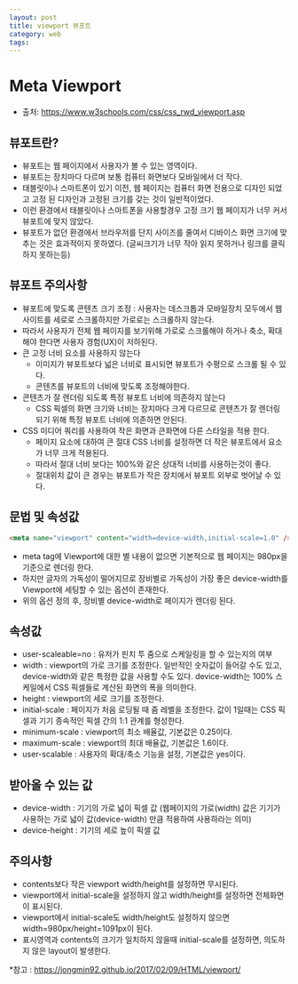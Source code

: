 ```yaml
---
layout: post
title: viewport 뷰포트
category: web
tags: 
---
```

# Meta Viewport
* 출처: https://www.w3schools.com/css/css_rwd_viewport.asp

## 뷰포트란?
* 뷰포트는 웹 페이지에서 사용자가 볼 수 있는 영역이다.
* 뷰포트는 장치마다 다르며 보통 컴퓨터 화면보다 모바일에서 더 작다.
* 태블릿이나 스마트폰이 있기 이전, 웹 페이지는 컴퓨터 화면 전용으로 디자인 되었고 고정 된 디자인과 고정된 크기를 갖는 것이 일반적이었다.
* 이런 환경에서 태블릿이나 스마트폰을 사용할경우 고정 크기 웹 페이지가 너무 커서 뷰포트에 맞지 않았다.
* 뷰포트가 없던 환경에서 브라우저를 단지 사이즈를 줄여서 디바이스 화면 크기에 맞추는 것은 효과적이지 못하였다. (글씨크기가 너무 작아 읽지 못하거나 링크를 클릭하지 못하는등)

## 뷰포트 주의사항
* 뷰포트에 맞도록 콘텐츠 크기 조정 : 사용자는 데스크톱과 모바일장치 모두에서 웹사이트를 세로로 스크롤하지만 가로로는 스크롤하지 않는다.
* 따라서 사용자가 전체 웹 페이지를 보기위해 가로로 스크롤해야 하거나 축소, 확대 해야 한다면 사용자 경험(UX)이 저하된다.
* 큰 고정 너비 요소를 사용하지 않는다
    * 이미지가 뷰포트보다 넓은 너비로 표시되면 뷰포트가 수평으로 스크롤 될 수 있다.
    * 콘텐츠를 뷰포트의 너비에 맞도록 조정해야한다.
* 콘텐츠가 잘 렌더링 되도록 특정 뷰포트 너비에 의존하지 않는다
    * CSS 픽셀의 화면 크기와 너비는 장치마다 크게 다르므로 콘텐츠가 잘 렌더링 되기 위해 특정 뷰포트 너비에 의존하면 안된다.
* CSS 미디어 쿼리를 사용하여 작은 화면과 큰화면에 다른 스타일을 적용 한다.
    * 페이지 요소에 대하여 큰 절대 CSS 너비를 설정하면 더 작은 뷰포트에서 요소가 너무 크게 적용된다.
    * 따라서 절대 너비 보다는 100%와 같은 상대적 너비를 사용하는것이 좋다.
    * 절대위치 값이 큰 경우는 뷰포트가 작은 장치에서 뷰포트 외부로 벗어날 수 있다.

## 문법 및 속성값
```html
<meta name="viewport" content="width=device-width,initial-scale=1.0" />
```
* meta tag에 Viewport에 대한 별 내용이 없으면 기본적으로 웹 페이지는 980px을 기준으로 렌더링 한다. 
* 하지만 글자의 가독성이 떨어지므로 장비별로 가독성이 가장 좋은 device-width를 Viewport에 세팅할 수 있는 옵션이 존재한다. 
* 위의 옵션 정의 후, 장비별 device-width로 페이지가 렌더링 된다.

## 속성값
* user-scaleable=no : 유저가 핀치 투 줌으로 스케일링을 할 수 있는지의 여부
* width : viewport의 가로 크기를 조정한다. 일반적인 숫자값이 들어갈 수도 있고, device-width와 같은 특정한 값을 사용할 수도 있다. device-width는 100% 스케일에서 CSS 픽셀들로 계산된 화면의 폭을 의미한다.
* height : viewport의 세로 크기를 조정한다.
* initial-scale : 페이지가 처음 로딩될 때 줌 레벨을 조정한다. 값이 1일때는 CSS 픽셀과 기기 종속적인 픽셀 간의 1:1 관계를 형성한다.
* minimum-scale : viewport의 최소 배율값, 기본값은 0.25이다.
* maximum-scale : viewport의 최대 배율값, 기본값은 1.6이다.
* user-scalable : 사용자의 확대/축소 기능을 설정, 기본값은 yes이다.

## 받아올 수 있는 값
* device-width : 기기의 가로 넓이 픽셀 값 (웹페이지의 가로(width) 값은 기기가 사용하는 가로 넓이 값(device-width) 만큼 적용하여 사용하라는 의미)
* device-height : 기기의 세로 높이 픽셀 값

## 주의사항
* contents보다 작은 viewport width/height를 설정하면 무시된다.
* viewport에서 initial-scale을 설정하지 않고 width/height를 설정하면 전체화면이 표시된다.
* viewport에서 initial-scale도 width/height도 설정하지 않으면 width=980px/height=1091px이 된다.
* 표시영역과 contents의 크기가 일치하지 않을때 initial-scale를 설정하면, 의도하지 않은 layout이 발생한다.

*참고 : https://jongmin92.github.io/2017/02/09/HTML/viewport/
